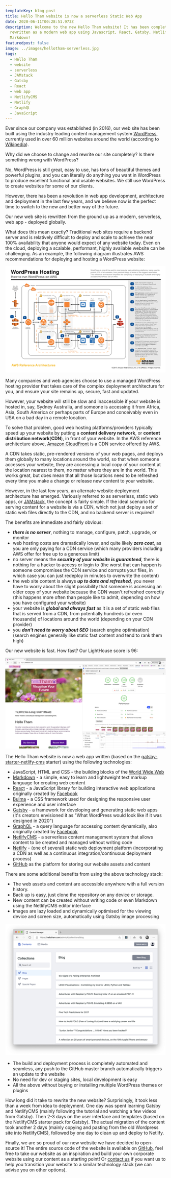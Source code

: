 ```yaml
---
templateKey: blog-post
title: Hello Tham website is now a serverless Static Web App
date: 2020-06-11T00:28:51.973Z
description: Welcome to the new Hello Tham website! It has been completely
  rewritten as a modern web app using Javascript, React, Gatsby, Netlify CMS and
  Markdown!
featuredpost: false
image: ../images/hellotham-serverless.jpg
tags:
  - Hello Tham
  - website
  - serverless
  - JAMstack
  - Gatsby
  - React
  - web app
  - NetlifyCMS
  - Netlify
  - GraphQL
  - JavaScript
---
```

Ever since our company was established (in 2016), our web site has been built using the industry leading content management system
[WordPress](https://wordpress.org), currently used in over 60 million websites around the world
(according to [Wikipedia](https://en.wikipedia.org/wiki/WordPress)).

Why did we choose to change and rewrite our site completely? Is there something wrong with WordPress?

No, WordPress is still great, easy to use, has tons of beautiful themes and powerful plugins, and you can literally do anything you want in WordPress to produce excellent functional and usable websites. We still use WordPress to create websites for some of our clients.

However, there has been a revolution in web app development, architecture and deployment in the last few years, and we believe now is the perfect time to switch to the new and better way of the future.

Our new web site is rewritten from the ground up as a modern, serverless, web app - deployed globally.

What does this mean exactly? Traditional web sites require a backend server and is relatively difficult to deploy and scale to achieve the near 100% availability that anyone would expect of any website today. Even on the cloud, deploying a scalable, performant, highly available website can be challenging. As an example, the following diagram illustrates AWS recommendations for deploying and hosting a WordPress website:

![AWS Reference Architecture for WordPress hosting](../images/aws-refarch-wordpress-v20171026.jpeg)

Many companies and web agencies choose to use a managed WordPress hosting provider that takes care of the complex deployment architecture for you, and ensure your site remains up, secure, fast and updated.

However, your website will still be slow and inaccessible if your website is hosted in, say, Sydney Australia, and someone is accessing it from Africa, Asia, South America or perhaps parts of Europe and conceivably even in USA on a bad day in a remote location.

To solve that problem, good web hosting platforms/providers typically speed up your website by putting a **content delivery network**, or **content distribution network**(**CDN**), in front of your website. In the AWS reference architecture above, [Amazon CloudFront](https://aws.amazon.com/cloudfront/) is a CDN service offered by AWS.

A CDN takes static, pre-rendered versions of your web pages, and deploys them globally to many locations around the world, so that when someone accesses your website, they are accessing a local copy of your content at the location nearest to them, no matter where they are in the world. This works great, but does mean that all those locations need to be refreshed every time you make a change or release new content to your website.

However, in the last few years, an alternate website deployment architecture has emerged. Variously referred to as serverless, static web apps, or [JAMstack](https://jamstack.org), the concept is fairly simple. If the ideal scenario for serving content for a website is via a CDN, which not just deploy a set of static web files directly to the CDN, and no backend server is required!

The benefits are immediate and fairly obvious:

* ***there is no server***, nothing to manage, configure, patch, upgrade, or monitor
* web hosting costs are dramatically lower, and quite likely ***zero cost***, as you are only paying for a CDN service (which many providers including AWS offer for free up to a generous limit)
* no server means the ***security of your website is guaranteed***, there is nothing for a hacker to access or login to (the worst that can happen is someone compromises the CDN service and corrupts your files, in which case you can just redeploy in minutes to overwrite the content)
* the web site content is always ***up to date and refreshed,*** you never have to worry about the slight possibility that someone is accessing an older copy of your website because the CDN wasn't refreshed correctly (this happens more often than people like to admit, depending on how you have configured your website)
* your website is ***global and always fast*** as it is a set of static web files that is served from a CDN, from potentially hundreds (or even thousands) of locations around the world (depending on your CDN provider)
* you ***don't need to worry about SEO*** (search engine optimisation) (search engines generally like static fast content and tend to rank them high)

Our new website is fast. How fast? Our LightHouse score is 96:

![Hello Tham Lighthouse report](../images/hellotham-lighthouse.png)

The Hello Tham website is now a web app written (based on the
[gatsby-starter-netlify-cms](https://github.com/netlify-templates/gatsby-starter-netlify-cms) starter)
using the following technologies:

* JavaScript, HTML and CSS - the building blocks of the [World Wide Web](https://www.w3.org/)
* [Markdown](https://daringfireball.net/projects/markdown/) - a simple, easy to learn and lightweight text markup language for creating web content
* [React](https://reactjs.org/) - a JavaScript library for building interactive web applications originally created by [Facebook](https://developers.facebook.com/products/#open-source)
* [Bulma](https://bulma.io/) - a CSS framework used for designing the responsive user experience and user interface
* [Gatsby](https://www.gatsbyjs.org/) - a framework for developing and generating static web apps (it's creators envisioned it as "What WordPress would look like if it was designed in 2020")
* [GraphQL](https://graphql.org/) - a query language for accessing content dynamically, also originally created by [Facebook](https://developers.facebook.com/products/#open-source)
* [NetlifyCMS](https://www.netlifycms.org/) - a serverless content management system that allows content to be created and managed without writing code
* [Netlify](https://www.netlify.com/) - (one of several) static web deployment platform (incorporating a CDN as well as a continuous integration/continuous deployment process)
* [GitHub](https://github.com/) as the platform for storing our website assets and content

There are some additional benefits from using the above technology stack:

* The web assets and content are accessible anywhere with a full version history.
* Back up is easy, just clone the repository on any device or storage.
* New content can be created without writing code or even Markdown using the NetlifyCMS editor interface
* Images are lazy loaded and dynamically optimised for the viewing device and screen size, automatically using Gatsby image processing

![NetlifyCMS editor interface](../images/hellotham-edit.png)

* The build and deployment process is completely automated and seamless, any push to the GitHub master branch automatically triggers an update to the website
* No need for dev or staging sites, local development is easy
* All the above without buying or installing multiple WordPress themes or plugins

How long did it take to rewrite the new website? Surprisingly, it took less than a week from idea to deployment. One day was spent learning Gatsby and NetlifyCMS (mainly following the tutorial and watching a few videos from Gatsby). Then 2-3 days on the user interface and templates (based on the NetlifyCMS starter pack for Gatsby). The actual migration of the content took another 2 days (mainly copying and pasting from the old Wordpress site into NetlifyCMS), followed by one day to clean up and deploy to Netlify.

Finally, we are so proud of our new website we have decided to open-source it! The entire source code of the website is available on [GitHub](https://github.com/hellotham/hellotham-website), feel free to take our website as an inspiration and build your own corporate website using our content as a starting point! Or [contact us](/contactus) if you want us to help you transition your website to a similar technology stack (we can advise you on other options).
